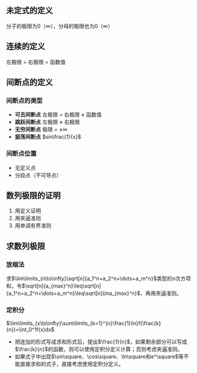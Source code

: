## 未定式的定义

分子的极限为0（$\infty$），分母的极限也为0（$\infty$）

## 连续的定义

左极限 = 右极限 = 函数值

## 间断点的定义

### 间断点的类型

- **可去间断点** 左极限 = 右极限  $\neq$ 函数值
- **跳跃间断点** 左极限 $\neq$ 右极限
- **无穷间断点** 极限 = $\pm\infty$
- **振荡间断点** $sin\frac{1}{x}$

### 间断点位置

- 无定义点
- 分段点（不可导点）

## 数列极限的证明

1. 用定义证明
2. 用夹逼准则
3. 用单调有界准则

## 求数列极限

### 放缩法

求$\lim\limits_{n\to\infty}\sqrt[n]{a_1^n+a_2^n+\dots+a_m^n}$类型的$n$次方项和，令$\sqrt[n]{a_{max}^n}\leq\sqrt[n]{a_1^n+a_2^n+\dots+a_m^n}\leq\sqrt[n]{ma_{max}^n}$，再用夹逼准则。

### 定积分

$\lim\limits_{x\to\infty}\sum\limits_{k=1}^{n}\frac{1}{n}f(\frac{k}{n})=\int_0^1f(x)dx$

- 把连加的形式写成求和形式后，提出$\frac{1}{n}$，如果剩余部分可以写成$\frac{k}{n}$的函数，则可以使用定积分定义计算；否则考虑夹逼准则。
- 如果式子中出现$\sin\square、\cos\square、\ln\square和e^\square$等不能直接求和的式子，直接考虑使用定积分定义。

